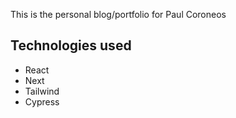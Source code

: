This is the personal blog/portfolio for Paul Coroneos

## Technologies used

- React
- Next
- Tailwind
- Cypress
